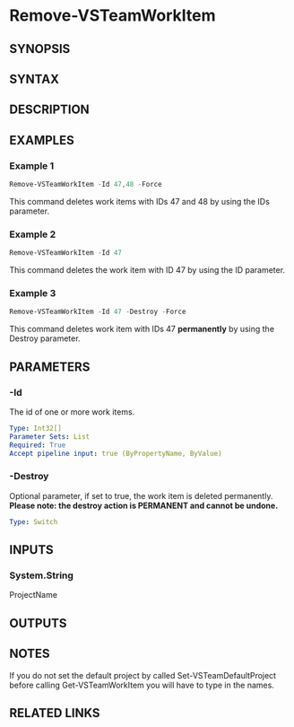 <!-- #include "./common/header.md" -->

# Remove-VSTeamWorkItem

## SYNOPSIS

<!-- #include "./synopsis/Remove-VSTeamWorkItem.md" -->

## SYNTAX

## DESCRIPTION

<!-- #include "./synopsis/Remove-VSTeamWorkItem.md" -->

## EXAMPLES

### Example 1

```powershell
Remove-VSTeamWorkItem -Id 47,48 -Force
```

This command deletes work items with IDs 47 and 48 by using the IDs parameter.

### Example 2

```powershell
Remove-VSTeamWorkItem -Id 47
```

This command deletes the work item with ID 47 by using the ID parameter.

### Example 3

```powershell
Remove-VSTeamWorkItem -Id 47 -Destroy -Force
```

This command deletes work item with IDs 47 **permanently** by using the Destroy parameter.

## PARAMETERS

### -Id

The id of one or more work items.

```yaml
Type: Int32[]
Parameter Sets: List
Required: True
Accept pipeline input: true (ByPropertyName, ByValue)
```

### -Destroy

Optional parameter, if set to true, the work item is deleted permanently. **Please note: the destroy action is PERMANENT and cannot be undone.**

```yaml
Type: Switch
```

<!-- #include "./params/forcegroup.md" -->

## INPUTS

### System.String

ProjectName

## OUTPUTS

## NOTES

If you do not set the default project by called Set-VSTeamDefaultProject before calling Get-VSTeamWorkItem you will have to type in the names.

<!-- #include "./common/prerequisites.md" -->

## RELATED LINKS

<!-- #include "./common/related.md" -->
